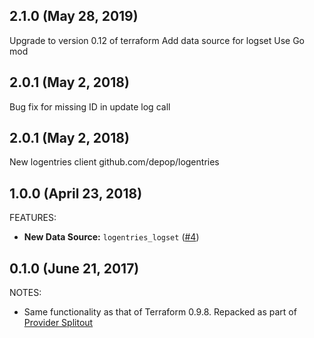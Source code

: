 ## 2.1.0 (May 28, 2019)

Upgrade to version 0.12 of terraform
Add data source for logset
Use Go mod

## 2.0.1 (May 2, 2018)

Bug fix for missing ID in update log call

## 2.0.1 (May 2, 2018)

New logentries client github.com/depop/logentries

## 1.0.0 (April 23, 2018)

FEATURES:

* **New Data Source:** `logentries_logset` ([#4](https://github.com/terraform-providers/terraform-provider-logentries/issues/4))

## 0.1.0 (June 21, 2017)

NOTES:

* Same functionality as that of Terraform 0.9.8. Repacked as part of [Provider Splitout](https://www.hashicorp.com/blog/upcoming-provider-changes-in-terraform-0-10/)
